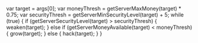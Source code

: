 var target = args[0];
var moneyThresh = getServerMaxMoney(target) * 0.75;
var securityThresh = getServerMinSecurityLevel(target) + 5;
while (true) {
    if (getServerSecurityLevel(target) > securityThresh) {
        weaken(target);
    } else if (getServerMoneyAvailable(target) < moneyThresh) {
        grow(target);
    } else {
        hack(target);
    }
}
